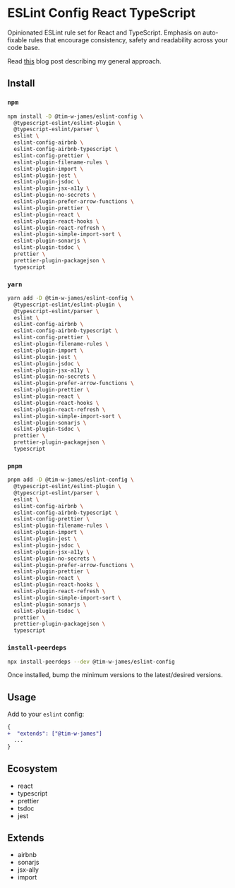 # ESLint Config React TypeScript

Opinionated ESLint rule set for React and TypeScript. Emphasis on auto-fixable
rules that encourage consistency, safety and readability across your code base.

Read [this](https://timjames.dev/blog/the-best-eslint-rules-for-react-projects-30i8) blog post describing my general approach.

## Install

### `npm`

```sh
npm install -D @tim-w-james/eslint-config \
  @typescript-eslint/eslint-plugin \
  @typescript-eslint/parser \
  eslint \
  eslint-config-airbnb \
  eslint-config-airbnb-typescript \
  eslint-config-prettier \
  eslint-plugin-filename-rules \
  eslint-plugin-import \
  eslint-plugin-jest \
  eslint-plugin-jsdoc \
  eslint-plugin-jsx-a11y \
  eslint-plugin-no-secrets \
  eslint-plugin-prefer-arrow-functions \
  eslint-plugin-prettier \
  eslint-plugin-react \
  eslint-plugin-react-hooks \
  eslint-plugin-react-refresh \
  eslint-plugin-simple-import-sort \
  eslint-plugin-sonarjs \
  eslint-plugin-tsdoc \
  prettier \
  prettier-plugin-packagejson \
  typescript
```

### `yarn`

```sh
yarn add -D @tim-w-james/eslint-config \
  @typescript-eslint/eslint-plugin \
  @typescript-eslint/parser \
  eslint \
  eslint-config-airbnb \
  eslint-config-airbnb-typescript \
  eslint-config-prettier \
  eslint-plugin-filename-rules \
  eslint-plugin-import \
  eslint-plugin-jest \
  eslint-plugin-jsdoc \
  eslint-plugin-jsx-a11y \
  eslint-plugin-no-secrets \
  eslint-plugin-prefer-arrow-functions \
  eslint-plugin-prettier \
  eslint-plugin-react \
  eslint-plugin-react-hooks \
  eslint-plugin-react-refresh \
  eslint-plugin-simple-import-sort \
  eslint-plugin-sonarjs \
  eslint-plugin-tsdoc \
  prettier \
  prettier-plugin-packagejson \
  typescript
```

### `pnpm`

```sh
pnpm add -D @tim-w-james/eslint-config \
  @typescript-eslint/eslint-plugin \
  @typescript-eslint/parser \
  eslint \
  eslint-config-airbnb \
  eslint-config-airbnb-typescript \
  eslint-config-prettier \
  eslint-plugin-filename-rules \
  eslint-plugin-import \
  eslint-plugin-jest \
  eslint-plugin-jsdoc \
  eslint-plugin-jsx-a11y \
  eslint-plugin-no-secrets \
  eslint-plugin-prefer-arrow-functions \
  eslint-plugin-prettier \
  eslint-plugin-react \
  eslint-plugin-react-hooks \
  eslint-plugin-react-refresh \
  eslint-plugin-simple-import-sort \
  eslint-plugin-sonarjs \
  eslint-plugin-tsdoc \
  prettier \
  prettier-plugin-packagejson \
  typescript
```

### `install-peerdeps`

```sh
npx install-peerdeps --dev @tim-w-james/eslint-config
```

Once installed, bump the minimum versions to the latest/desired versions.

## Usage

Add to your `eslint` config:

```diff
{
+  "extends": ["@tim-w-james"]
  ...
}
```

## Ecosystem

- react
- typescript
- prettier
- tsdoc
- jest

## Extends

- airbnb
- sonarjs
- jsx-ally
- import
